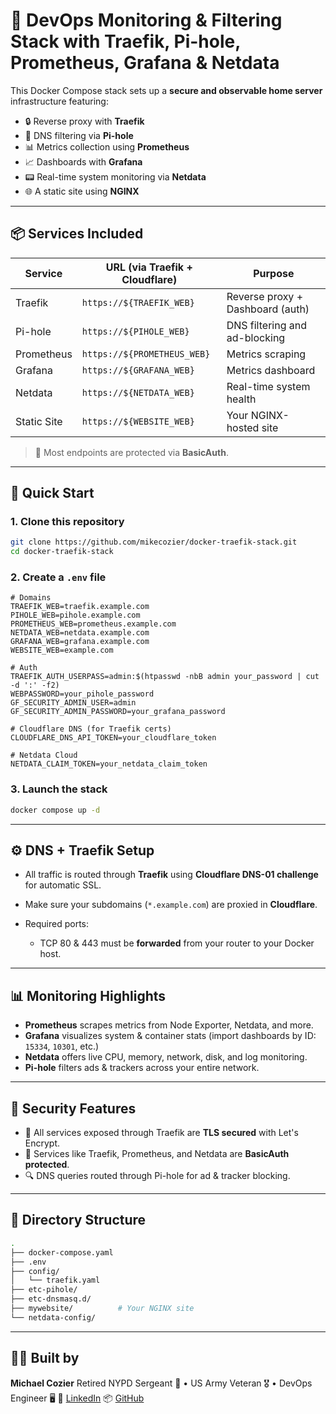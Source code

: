 # 🐳 DevOps Monitoring & Filtering Stack with Traefik, Pi-hole, Prometheus, Grafana & Netdata

This Docker Compose stack sets up a **secure and observable home server** infrastructure featuring:

- 🔒 Reverse proxy with **Traefik**
- 📡 DNS filtering via **Pi-hole**
- 📊 Metrics collection using **Prometheus**
- 📈 Dashboards with **Grafana**
- 📟 Real-time system monitoring via **Netdata**
- 🌐 A static site using **NGINX**

---

## 📦 Services Included

| Service     | URL (via Traefik + Cloudflare)                 | Purpose                               |
|-------------|------------------------------------------------|----------------------------------------|
| Traefik     | `https://${TRAEFIK_WEB}`                       | Reverse proxy + Dashboard (auth)       |
| Pi-hole     | `https://${PIHOLE_WEB}`                        | DNS filtering and ad-blocking          |
| Prometheus  | `https://${PROMETHEUS_WEB}`                    | Metrics scraping                       |
| Grafana     | `https://${GRAFANA_WEB}`                       | Metrics dashboard                      |
| Netdata     | `https://${NETDATA_WEB}`                       | Real-time system health                |
| Static Site | `https://${WEBSITE_WEB}`                       | Your NGINX-hosted site                 |

> 🔐 Most endpoints are protected via **BasicAuth**.

---

## 🚀 Quick Start

### 1. Clone this repository

```bash
git clone https://github.com/mikecozier/docker-traefik-stack.git
cd docker-traefik-stack
````

### 2. Create a `.env` file

```env
# Domains
TRAEFIK_WEB=traefik.example.com
PIHOLE_WEB=pihole.example.com
PROMETHEUS_WEB=prometheus.example.com
NETDATA_WEB=netdata.example.com
GRAFANA_WEB=grafana.example.com
WEBSITE_WEB=example.com

# Auth
TRAEFIK_AUTH_USERPASS=admin:$(htpasswd -nbB admin your_password | cut -d ':' -f2)
WEBPASSWORD=your_pihole_password
GF_SECURITY_ADMIN_USER=admin
GF_SECURITY_ADMIN_PASSWORD=your_grafana_password

# Cloudflare DNS (for Traefik certs)
CLOUDFLARE_DNS_API_TOKEN=your_cloudflare_token

# Netdata Cloud
NETDATA_CLAIM_TOKEN=your_netdata_claim_token
```

### 3. Launch the stack

```bash
docker compose up -d
```

---

## ⚙️ DNS + Traefik Setup

* All traffic is routed through **Traefik** using **Cloudflare DNS-01 challenge** for automatic SSL.
* Make sure your subdomains (`*.example.com`) are proxied in **Cloudflare**.
* Required ports:

  * TCP 80 & 443 must be **forwarded** from your router to your Docker host.

---

## 📊 Monitoring Highlights

* **Prometheus** scrapes metrics from Node Exporter, Netdata, and more.
* **Grafana** visualizes system & container stats (import dashboards by ID: `15334`, `10301`, etc.)
* **Netdata** offers live CPU, memory, network, disk, and log monitoring.
* **Pi-hole** filters ads & trackers across your entire network.

---

## 🔐 Security Features

* 🔐 All services exposed through Traefik are **TLS secured** with Let's Encrypt.
* 🧱 Services like Traefik, Prometheus, and Netdata are **BasicAuth protected**.
* 🔍 DNS queries routed through Pi-hole for ad & tracker blocking.

---

## 📁 Directory Structure

```bash
.
├── docker-compose.yaml
├── .env
├── config/
│   └── traefik.yaml
├── etc-pihole/
├── etc-dnsmasq.d/
├── mywebsite/          # Your NGINX site
└── netdata-config/
```

---

## 👮‍♂️ Built by

**Michael Cozier**
Retired NYPD Sergeant 👮 • US Army Veteran 🎖️ • DevOps Engineer 🖥️
🔗 [LinkedIn](https://www.linkedin.com/in/michaelcozier)
📦 [GitHub](https://github.com/mikecozier)
